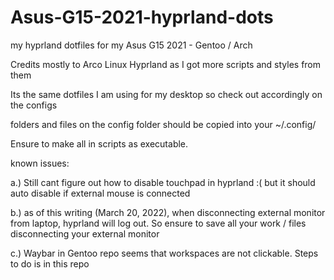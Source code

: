 # Asus-G15-2021-hyprland-dots
my hyprland dotfiles for my Asus G15 2021 - Gentoo / Arch

Credits mostly to Arco Linux Hyprland as I got more scripts and styles from them


Its the same dotfiles I am using for my desktop so check out accordingly on the configs

folders and files on the config folder should be copied into your ~/.config/



Ensure to make all in scripts as executable.

known issues:

a.) Still cant figure out how to disable touchpad in hyprland :( but it should auto disable if external mouse is connected

b.) as of this writing (March 20, 2022), when disconnecting external monitor from laptop, hyprland will log out. So ensure to save all your work / files
disconnecting your external monitor

c.) Waybar in Gentoo repo seems that workspaces are not clickable. Steps to do is in this repo
